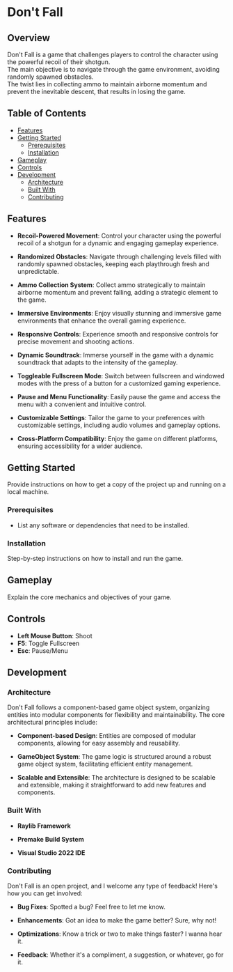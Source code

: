 # Don't Fall

## Overview
Don't Fall is a game that challenges players to control the character using the powerful recoil of their shotgun.  
The main objective is to navigate through the game environment, avoiding randomly spawned obstacles.  
The twist lies in collecting ammo to maintain airborne momentum and prevent the inevitable descent, that results in losing the game.

## Table of Contents
- [Features](#features)
- [Getting Started](#getting-started)
  - [Prerequisites](#prerequisites)
  - [Installation](#installation)
- [Gameplay](#gameplay)
- [Controls](#controls)
- [Development](#development)
  - [Architecture](#architecture)
  - [Built With](#built-with)
  - [Contributing](#contributing)

## Features
- **Recoil-Powered Movement**: Control your character using the powerful recoil of a shotgun for a dynamic and engaging gameplay experience.

- **Randomized Obstacles**: Navigate through challenging levels filled with randomly spawned obstacles, keeping each playthrough fresh and unpredictable.

- **Ammo Collection System**: Collect ammo strategically to maintain airborne momentum and prevent falling, adding a strategic element to the game.

- **Immersive Environments**: Enjoy visually stunning and immersive game environments that enhance the overall gaming experience.

- **Responsive Controls**: Experience smooth and responsive controls for precise movement and shooting actions.

- **Dynamic Soundtrack**: Immerse yourself in the game with a dynamic soundtrack that adapts to the intensity of the gameplay.

- **Toggleable Fullscreen Mode**: Switch between fullscreen and windowed modes with the press of a button for a customized gaming experience.

- **Pause and Menu Functionality**: Easily pause the game and access the menu with a convenient and intuitive control.

- **Customizable Settings**: Tailor the game to your preferences with customizable settings, including audio volumes and gameplay options.

- **Cross-Platform Compatibility**: Enjoy the game on different platforms, ensuring accessibility for a wider audience.

## Getting Started
Provide instructions on how to get a copy of the project up and running on a local machine.

### Prerequisites
- List any software or dependencies that need to be installed.

### Installation
Step-by-step instructions on how to install and run the game.

## Gameplay
Explain the core mechanics and objectives of your game.

## Controls
- **Left Mouse Button**: Shoot
- **F5**: Toggle Fullscreen
- **Esc**: Pause/Menu

## Development
### Architecture
Don't Fall follows a component-based game object system, organizing entities into modular components for flexibility and maintainability. The core architectural principles include:

- **Component-based Design**: Entities are composed of modular components, allowing for easy assembly and reusability.
    
- **GameObject System**: The game logic is structured around a robust game object system, facilitating efficient entity management.
    
- **Scalable and Extensible**: The architecture is designed to be scalable and extensible, making it straightforward to add new features and components.  

### Built With
- **Raylib Framework**

- **Premake Build System**

- **Visual Studio 2022 IDE**

### Contributing
Don't Fall is an open project, and I welcome any type of feedback! Here's how you can get involved:

- **Bug Fixes**: Spotted a bug? Feel free to let me know.
  
- **Enhancements**: Got an idea to make the game better? Sure, why not!

- **Optimizations**: Know a trick or two to make things faster? I wanna hear it.

- **Feedback**: Whether it's a compliment, a suggestion, or whatever, go for it.
